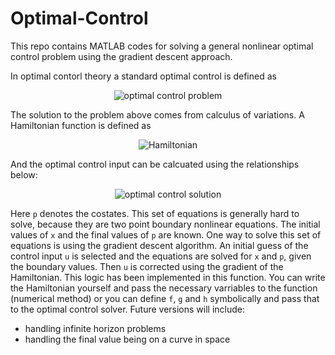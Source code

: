 # Optimal-Control
This repo contains MATLAB codes for solving a general nonlinear optimal control problem using the gradient descent approach.

In optimal contorl theory a standard optimal control is defined as

<p align="center">
  <img src="assets/optimal_control_problem" alt="optimal control problem">
</p>

The solution to the problem above comes from calculus of variations. A Hamiltonian function is defined as

<p align="center">
  <img src="https://quicklatex.com/cache3/dc/ql_b68dd567e3dc907186ed3255194ff0dc_l3.png" alt="Hamiltonian">
</p>

And the optimal control input can be calcuated using the relationships below:

<p align="center">
  <img src="https://quicklatex.com/cache3/58/ql_86439e83486d7be8d7d7b1925d61d758_l3.png" alt="optimal control solution">
</p>

Here `p` denotes the costates. This set of equations is generally hard to solve, because they are two point boundary nonlinear equations. The initial values of `x` and the final values of `p` are known.
One way to solve this set of equations is using the gradient descent algorithm. An initial guess of the control input `u` is selected and the equations are solved for `x` and `p`, given the boundary values. Then `u` is corrected using the gradient of the Hamiltonian. 
This logic has been implemented in this function. 
You can write the Hamiltonian yourself and pass the necessary varriables to the function (numerical method) or you can define `f`, `g` and `h` symbolically and pass that to the optimal control solver.
Future versions will include:
- handling infinite horizon problems
- handling the final value being on a curve in space 

